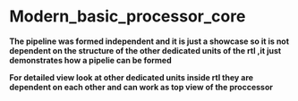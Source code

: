 # Modern_basic_processor_core

**The pipeline was formed independent and it is just a showcase so it is not dependent on the structure of the other dedicated units of the rtl ,it just demonstrates how a pipelie can be formed**

**For detailed view look at other dedicated units inside rtl they are dependent on each other and can work as top view of the proccessor**

